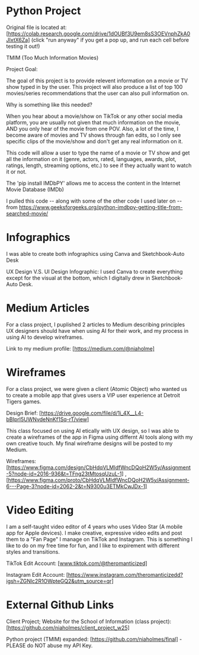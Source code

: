 # Python Project

Original file is located at: [https://colab.research.google.com/drive/1dOUBf3U9em8sS3OEVnphZkA0JIxtX6Za] (click "run anyway" if you get a pop up, and run each cell before testing it out!)

TMIM (Too Much Information Movies)

Project Goal:

The goal of this project is to provide relevent information on a movie or TV show typed in by the user. This project will also produce a list of top 100 movies/series recommendations that the user can also pull information on.

Why is something like this needed?

When you hear about a movie/show on TikTok or any other social media platform, you are usually not given that much information on the movie, AND you only hear of the movie from one POV. Also, a lot of the time, I become aware of movies and TV shows through fan edits, so I only see specific clips of the movie/show and don't get any real information on it.

This code will allow a user to type the name of a movie or TV show and get all the information on it (genre, actors, rated, languages, awards, plot, ratings, length, streaming options, etc.) to see if they actually want to watch it or not.

The 'pip install IMDbPY' allows me to access the content in the Internet Movie Database (IMDb)

I pulled this code -- along with some of the other code I used later on -- from https://www.geeksforgeeks.org/python-imdbpy-getting-title-from-searched-movie/

# Infographics

I was able to create both infographics using Canva and Sketchbook-Auto Desk

UX Design V.S. UI Design Infographic:
I used Canva to create everything except for the visual at the bottom, which I digitally drew in Sketchbook-Auto Desk.

# Medium Articles

For a class project, I puplished 2 articles to Medium describing principles UX designers should have when using AI for their work, and my process in using AI to develop wireframes.

Link to my medium profile: [https://medium.com/@niaholme]

# Wireframes

For a class project, we were given a client (Atomic Object) who wanted us to create a mobile app that gives users a VIP user experience at Detroit Tigers games.

Design Brief: [https://drive.google.com/file/d/1i_4X__L4-bBIprI5UWNvdeNnKf1Sq-rT/view]

This class focused on using AI etically with UX design, so I was able to create a wireframes of the app in Figma using differnt AI tools along with my own creative touch. My final wireframe designs will be posted to my Medium.

Wireframes: [https://www.figma.com/design/CbHdqVLMIdfWncDQoH2W5y/Assignment-5?node-id=2016-936&t=TFng23tMtosqUzuL-1] , [https://www.figma.com/proto/CbHdqVLMIdfWncDQoH2W5y/Assignment-6---Page-3?node-id=2062-2&t=N9300u3ETMkCwJDx-1]

# Video Editing

I am a self-taught video editor of 4 years who uses Video Star (A mobile app for Apple devices). I make creative, expressive video edits and post them to a "Fan Page" I manage on TikTok and Instagram. This is something I like to do on my free time for fun, and I like to expirement with different styles and transitions. 

TikTok Edit Account: [www.tiktok.com/@theromanticized] 

Instagram Edit Account: [https://www.instagram.com/theromanticizedd?igsh=ZGNlc2R1OWpteGQ2&utm_source=qr]

# External Github Links

Client Project; Website for the School of Information (class project): [https://github.com/niaholmes/client_project_w25]

Python project (TMIM) expanded: [https://github.com/niaholmes/final] - PLEASE do NOT abuse my API Key.
